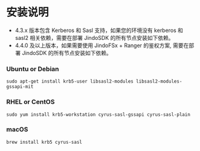 # 安装说明

* 4.3.x 版本包含 Kerberos 和 Sasl 支持，如果您的环境没有 kerberos 和 sasl2 相关依赖，需要在部署 JindoSDK 的所有节点安装如下依赖。
* 4.4.0 及以上版本，如果需要使用 JindoFSx + Ranger 的鉴权方案, 需要在部署 JindoSDK 的所有节点安装如下依赖。

### Ubuntu or Debian
```
sudo apt-get install krb5-user libsasl2-modules libsasl2-modules-gssapi-mit
```

### RHEL or CentOS
```
sudo yum install krb5-workstation cyrus-sasl-gssapi cyrus-sasl-plain
```

### macOS
```
brew install krb5 cyrus-sasl
```